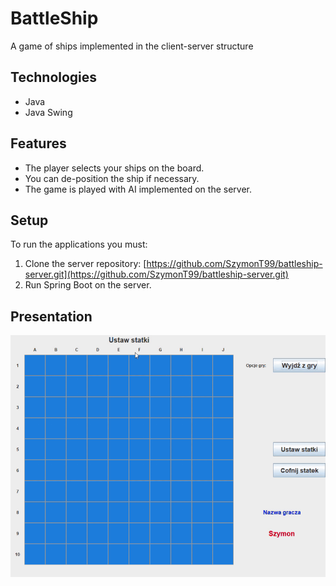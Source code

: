 # BattleShip
A game of ships implemented in the client-server structure

## Technologies
- Java
- Java Swing

## Features
- The player selects your ships on the board.
- You can de-position the ship if necessary.
- The game is played with AI implemented on the server.

## Setup
To run the applications you must:
1. Clone the server repository: [https://github.com/SzymonT99/battleship-server.git](https://github.com/SzymonT99/battleship-server.git)
2. Run Spring Boot on the server.

## Presentation
<img src="https://github.com/SzymonT99/battleship-client/blob/master/docs/game_in_ship.gif">

  